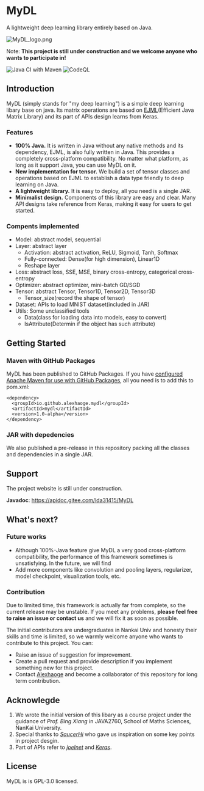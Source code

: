 # MyDL
A lightweight deep learning library entirely based on Java.  

![MyDL_logo.png](https://i.loli.net/2020/06/20/EV83WbDZXSqHzAe.png)

Note: **This project is still under construction and we welcome anyone who wants to participate in!**   

![Java CI with Maven](https://github.com/Alexhaoge/MyDL/workflows/Java%20CI%20with%20Maven/badge.svg) ![CodeQL](https://github.com/Alexhaoge/MyDL/workflows/CodeQL/badge.svg)

## Introduction
MyDL (simply stands for "my deep learning") is a simple deep learning libary base on java. Its matrix operations are based on [EJML](https://github.com/lessthanoptimal/ejml)(Efficient Java Matrix Library) and its part of APIs design learns from Keras.
### Features
* **100% Java.** It is written in Java without any native methods and its dependency, EJML, is also fully written in Java. This provides a completely cross-platform compatibility. No matter what platform, as long as it support Java, you can use MyDL on it.
* **New implementation for tensor.** We build a set of tensor classes and operations based on EJML to establish a data type friendly to deep learning on Java.
* **A lightweight library.** It is easy to deploy, all you need is a single JAR.
* **Minimalist design.** Components of this library are easy and clear. Many API designs take reference from Keras, making it easy for users to get started.
### Compents implemented
* Model: abstract model, sequential  
* Layer: abstract layer 
    * Activation: abstract activation, ReLU, Sigmoid, Tanh, Softmax  
    * Fully-connected: Dense(for high dimension), Linear1D
    * Reshape layer
* Loss: abstract loss, SSE, MSE, binary cross-entropy, categorical cross-entropy  
* Optimizer: abstract optimizer, mini-batch GD/SGD
* Tensor:  abstract Tensor, Tensor1D, Tensor2D, Tensor3D
    * Tensor_size(record the shape of tensor)
* Dataset: APIs to load MNIST dataset(included in JAR)
* Utils: Some unclassified tools
    * Data(class for loading data into models, easy to convert)
    * IsAttribute(Determin if the object has such attribute)
## Getting Started
### Maven with GitHub Packages
MyDL has been published to GitHub Packages. If you have [configured Apache Maven for use with GitHub Packages](https://docs.github.com/en/packages/using-github-packages-with-your-projects-ecosystem/configuring-apache-maven-for-use-with-github-packages), all you need is to add this to pom.xml:  
```
<dependency>
  <groupId>io.github.alexhaoge.mydl</groupId>
  <artifactId>mydl</artifactId>
  <version>1.0-alpha</version>
</dependency>
```  

### JAR with depedencies
We also published a pre-release in this repository packing all the classes and dependencies in a single JAR.

## Support
The project website is still under construction.

**Javadoc**: https://apidoc.gitee.com/lda31415/MyDL
## What's next?
### Future works
* Although 100%-Java feature give MyDL a very good cross-platform compatibility, the performance of this framework sometimes is unsatisfying. In the future, we will find
* Add more components like convolution and pooling layers, regularizer, model checkpoint, visualization tools, etc. 
### Contribution
Due to limited time, this framework is actually far from complete, so the current release may be unstable. If you meet any problems, **please feel free to raise an issue or contact us** and we will fix it as soon as possible.  

The initial contributors are undergraduates in Nankai Univ and honesty their skills and time is limited, so we warmly welcome anyone who wants to contribute to this project. You can:  
* Raise an issue of suggestion for improvement.
* Create a pull request and provide description if you implement something new for this project.
* Contact [Alexhaoge](https://github.com/Alexhaoge) and become a collaborator of this repository for long term contribution.
## Acknowlegde
1. We wrote the initial version of this libary as a course project under the guidance of *Prof. Bing Xiang* in JAVA2760, School of Maths Sciences, NanKai University.
2. Special thanks to *[SaucerHi](https://github.com/Shiien)* who gave us inspiration on some key points in project desgin.
3. Part of APIs refer to *[joelnet](https://github.com/joelgrus/joelnet)* and *[Keras](https://github.com/keras-team/keras)*.
## License
MyDL is is GPL-3.0 licensed.
